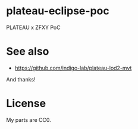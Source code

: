 # plateau-eclipse-poc
PLATEAU x ZFXY PoC

# See also
- https://github.com/indigo-lab/plateau-lod2-mvt

And thanks!

# License
My parts are CC0. 
